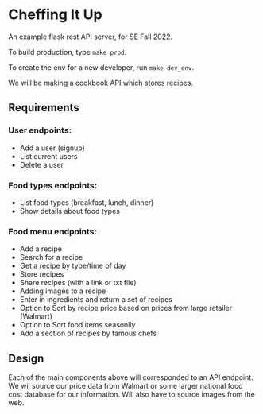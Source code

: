 # Cheffing It Up

An example flask rest API server, for SE Fall 2022.

To build production, type `make prod`.

To create the env for a new developer, run `make dev_env`.

We will be making a cookbook API which stores recipes.

## Requirements

### User endpoints:
- Add a user (signup)
- List current users
- Delete a user

### Food types endpoints:
- List food types (breakfast, lunch, dinner)
- Show details about food types

### Food menu endpoints:
- Add a recipe
- Search for a recipe
- Get a recipe by type/time of day
- Store recipes
- Share recipes (with a link or txt file)
- Adding images to a recipe
- Enter in ingredients and return a set of recipes
- Option to Sort by recipe price based on prices from large retailer (Walmart)
- Option to Sort food items seasonlly
- Add a section of recipes by famous chefs

## Design
Each of the main components above will corresponded to an API endpoint. 
We wil source our price data from Walmart or some larger national food cost database for our information. Will also have to source images from the web.